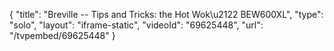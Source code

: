 {
    "title": "Breville -- Tips and Tricks: the Hot Wok\u2122 BEW600XL",
    "type": "solo",
    "layout": "iframe-static",
    "videoId": "69625448",
    "url": "\/tvpembed\/69625448"
}